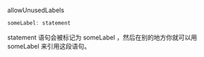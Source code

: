 allowUnusedLabels

```js
someLabel: statement
```

statement 语句会被标记为 someLabel ，然后在别的地方你就可以用 someLabel 来引用这段语句。
